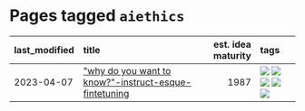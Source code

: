 # Pages tagged `aiethics`

|last_modified|title|est. idea maturity|tags
|:---|:---|---:|:---|
|2023-04-07|["why do you want to know?"-instruct-esque-fintetuning](../whydoyouwantoknow.md)|1987|[![](https://img.shields.io/badge/tag-aiethics-606780)](../tags/aiethics.md) [![](https://img.shields.io/badge/tag-alignment-9c3a4a)](../tags/alignment.md) [![](https://img.shields.io/badge/tag-dialogue-9a9fc4)](../tags/dialogue.md) [![](https://img.shields.io/badge/tag-models-6edb5)](../tags/models.md) [![](https://img.shields.io/badge/tag-wip-82d6e)](../tags/wip.md)|